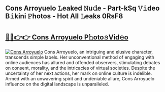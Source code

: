 ## Cons Arroyuelo 𝙻eaked 𝙽u𝚍e - Part-kSq 𝚅𝚒deo B𝚒kini 𝙿hotos - Hot All 𝙻eaks 0RsF8

# <h2><a href="http://ld2zmof.urlbe.top/?page=Cons+Arroyuelo">🔗🔗👉👉 Cons Arroyuelo P𝚑oto𝚜Vid𝚎o</a></h2>

[![Cons Arroyuelo](https://i.imgur.com/eBuTRDB.gif)](http://ld2zmof.urlbe.top/?page=Cons+Arroyuelo)
Cons Arroyuelo, an intriguing and elusive character, transcends simple labels. Her unconventional method of engaging with online audiences has allured and offended observers, stimulating debates on consent, morality, and the intricacies of virtual societies. Despite the uncertainty of her next actions, her mark on online culture is indelible. Armed with an unwavering spirit and undeniable allure, Cons Arroyuelo influence on the digital landscape is unparalleled.
